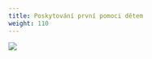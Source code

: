 ```yaml
---
title: Poskytování první pomoci dětem
weight: 110
---
```

![](/images/uploads/poskytovani_pp_detem_termin_podzim_2018.jpg)
